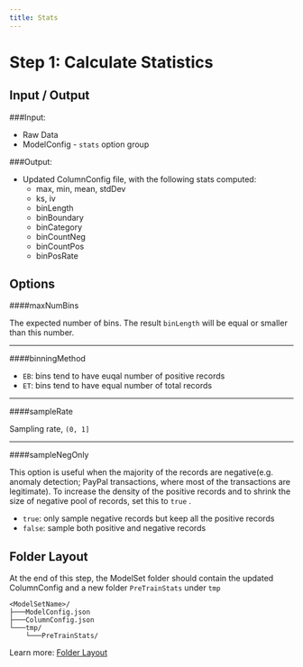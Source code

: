 ```yaml
---
title: Stats
---
```


Step 1: Calculate Statistics
============================

Input / Output
--------------

###Input: 

* Raw Data
* ModelConfig - ``stats`` option group

###Output: 

* Updated ColumnConfig file, with the following stats computed:
    * max, min, mean, stdDev
    * ks, iv
    * binLength
    * binBoundary
    * binCategory
    * binCountNeg
    * binCountPos
    * binPosRate

Options
-------

####maxNumBins

The expected number of bins. The result ``binLength`` will be equal or smaller than this number.

* * *

####binningMethod

* ``EB``: bins tend to have euqal number of positive records
* ``ET``: bins tend to have equal number of total records

* * *

####sampleRate

Sampling rate, ``(0, 1]``

* * *

####sampleNegOnly

This option is useful when the majority of the records are negative(e.g. anomaly detection; PayPal transactions, where most of the transactions are legitimate). To increase the density of the positive records and to shrink the size of negative pool of records, set this to ``true`` .

* ``true``: only sample negative records but keep all the positive records
* ``false``: sample both positive and negative records


Folder Layout
-------------

At the end of this step, the ModelSet folder should contain the updated ColumnConfig and a new folder ``PreTrainStats`` under ``tmp``

    <ModelSetName>/
    ├───ModelConfig.json
    ├───ColumnConfig.json
    └───tmp/
        └───PreTrainStats/

Learn more: [Folder Layout](/docs/stable/guide/layout)
